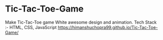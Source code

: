 # Tic-Tac-Toe-Game
Make Tic-Tac-Toe game White awesome design and animation. Tech Stack :- HTML, CSS, JavaScript
https://himanshuchopra99.github.io/Tic-Tac-Toe-Game/
